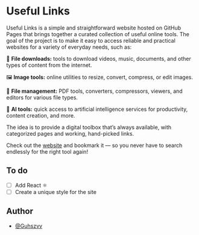 # Useful Links

Useful Links is a simple and straightforward website hosted on GitHub Pages that brings together a curated collection of useful online tools. The goal of the project is to make it easy to access reliable and practical websites for a variety of everyday needs, such as:

🔗 **File downloads:** tools to download videos, music, documents, and other types of content from the internet.

🖼️ **Image tools:** online utilities to resize, convert, compress, or edit images.

📁 **File management:** PDF tools, converters, compressors, viewers, and editors for various file types.

🤖 **AI tools:** quick access to artificial intelligence services for productivity, content creation, and more.

The idea is to provide a digital toolbox that’s always available, with categorized pages and working, hand-picked links.

Check out the [website](https://guhszvv.github.io/Useful-links/) and bookmark it — so you never have to search endlessly for the right tool again!

## To do

 - [ ] Add React ⚛
 - [ ] Create a unique style for the site

## Author

- [@Guhszvv](https://github.com/Guhszvv)
